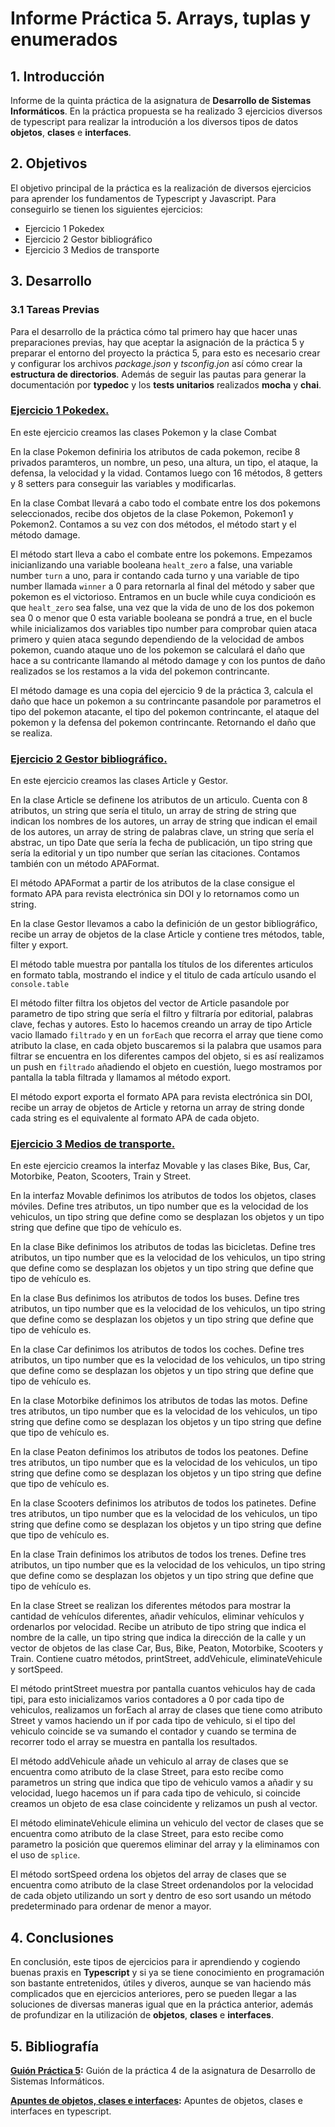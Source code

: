 # Informe Práctica 5. Arrays, tuplas y enumerados
## 1. Introducción

Informe de la quinta práctica de la asignatura de **Desarrollo de Sistemas Informáticos**. En la práctica propuesta se ha realizado 3 ejercicios diversos de typescript para realizar la introdución a los diversos tipos de datos **objetos**, **clases** e **interfaces**.

## 2. Objetivos

El objetivo principal de la práctica es la realización de diversos ejercicios para aprender los fundamentos de Typescript y Javascript. Para conseguirlo se tienen los siguientes ejercicios:

* Ejercicio 1 Pokedex
* Ejercicio 2 Gestor bibliográfico
* Ejercicio 3 Medios de transporte


## 3. Desarrollo

### 3.1 Tareas Previas

Para el desarrollo de la práctica cómo tal primero hay que hacer unas preparaciones previas, hay que aceptar la asignación de la práctica 5 y preparar el entorno del proyecto la práctica 5, para esto es necesario crear y configurar los archivos *package.json* y *tsconfig.jon* así cómo crear la **estructura de directorios**. Además de seguir las pautas para generar la documentación por **typedoc** y los **tests unitarios** realizados **mocha** y **chai**. 

### [Ejercicio 1 Pokedex.](https://github.com/ULL-ESIT-INF-DSI-2021/ull-esit-inf-dsi-20-21-prct05-objects-classes-interfaces-alu0101123677/tree/master/src/ejercicio-1)

En este ejercicio creamos las clases Pokemon y la clase Combat

En la clase Pokemon definiria los atributos de cada pokemon, recibe 8 privados paramteros, un nombre, un peso, una altura, un tipo, el ataque, la defensa, la velocidad y la vidad. Contamos luego con 16 métodos, 8 getters y 8 setters para conseguir las variables y modificarlas.

En la clase Combat llevará a cabo todo el combate entre los dos pokemons seleccionados, recibe dos objetos de la clase Pokemon, Pokemon1 y Pokemon2.  Contamos a su vez con dos métodos, el método start y el método damage.

El método start lleva a cabo el combate entre los pokemons. Empezamos inicianlizando una variable booleana ``healt_zero`` a false, una variable number ``turn`` a uno, para ir contando cada turno y una variable de tipo number llamada ``winner`` a 0 para retornarla al final del método y saber que pokemon es el victorioso. Entramos en un bucle  while cuya condicioón es que ``healt_zero`` sea false, una vez que la vida de uno de los dos pokemon sea 0 o menor que 0 esta variable booleana se pondrá a true, en el bucle while inicializamos dos variables tipo number para comprobar quien ataca primero y quien ataca segundo dependiendo de la velocidad de ambos pokemon, cuando ataque uno de los pokemon se calculará el daño que hace a su contricante llamando al método damage y con los puntos de daño realizados se los restamos a la vida del pokemon contrincante.

El método damage es una copia del ejercicio 9 de la práctica 3, calcula el daño que hace un pokemon a su contrincante pasandole por parametros el tipo del pokemon atacante, el tipo del pokemon contrincante, el ataque del pokemon y la defensa del pokemon contrincante. Retornando el daño que se realiza.

### [Ejercicio 2 Gestor bibliográfico.](https://github.com/ULL-ESIT-INF-DSI-2021/ull-esit-inf-dsi-20-21-prct05-objects-classes-interfaces-alu0101123677/tree/master/src/ejercicio-2)

En este ejercicio creamos las clases Article y Gestor.

En la clase Article se definene los atributos de un articulo. Cuenta con 8 atributos, un string que sería el titulo, un array de string de string que indican los nombres de los autores, un array de string que indican el email de los autores, un array de string de palabras clave, un string que sería el abstrac, un tipo Date que sería la fecha de publicación, un tipo string que sería la editorial y un tipo number que serían las citaciones. Contamos también con un método APAFormat.

El método APAFormat a partir de los atributos de la clase consigue el formato APA para revista electrónica sin DOI y lo retornamos como un string.

En la clase Gestor llevamos a cabo la definición de un gestor bibliográfico, recibe un array de objetos de la clase Article y contiene tres métodos, table, filter y export.

El método table muestra por pantalla los títulos de los diferentes articulos en formato tabla, mostrando el indice y el titulo de cada artículo usando el ``console.table``

El método filter filtra los objetos del vector de Article pasandole por parametro de tipo string que sería el filtro y filtraría por editorial, palabras clave, fechas y autores. Esto lo hacemos creando un array de tipo Article vacio llamado ``filtrado`` y en un ``forEach`` que recorra el array que tiene como atributo la clase, en cada objeto buscaremos si la palabra que usamos para filtrar se encuentra en los diferentes campos del objeto, si es así realizamos un push en ``filtrado`` añadiendo el objeto en cuestión, luego mostramos por pantalla la tabla filtrada y llamamos al método export.

El método export exporta el formato APA para revista electrónica sin DOI, recibe un array de objetos de Article y retorna un array de string donde cada string es el equivalente al formato APA de cada objeto.


### [Ejercicio 3 Medios de transporte.](https://github.com/ULL-ESIT-INF-DSI-2021/ull-esit-inf-dsi-20-21-prct05-objects-classes-interfaces-alu0101123677/tree/master/src/ejercicio-3)

En este ejercicio creamos la interfaz Movable y las clases Bike, Bus, Car, Motorbike, Peaton, Scooters, Train y Street.

En la interfaz Movable definimos los atributos de todos los objetos, clases móviles. Define tres atributos, un tipo number que es la velocidad de los vehiculos, un tipo string que define como se desplazan los objetos y un tipo string que define que tipo de vehículo es.

En la clase Bike definimos los atributos de todas las bicicletas. Define tres atributos, un tipo number que es la velocidad de los vehiculos, un tipo string que define como se desplazan los objetos y un tipo string que define que tipo de vehículo es.

En la clase Bus definimos los atributos de todos los buses. Define tres atributos, un tipo number que es la velocidad de los vehiculos, un tipo string que define como se desplazan los objetos y un tipo string que define que tipo de vehículo es.

En la clase Car definimos los atributos de todos los coches. Define tres atributos, un tipo number que es la velocidad de los vehiculos, un tipo string que define como se desplazan los objetos y un tipo string que define que tipo de vehículo es.

En la clase Motorbike definimos los atributos de todas las motos. Define tres atributos, un tipo number que es la velocidad de los vehiculos, un tipo string que define como se desplazan los objetos y un tipo string que define que tipo de vehículo es.

En la clase Peaton definimos los atributos de todos los peatones. Define tres atributos, un tipo number que es la velocidad de los vehiculos, un tipo string que define como se desplazan los objetos y un tipo string que define que tipo de vehículo es.

En la clase Scooters definimos los atributos de todos los patinetes. Define tres atributos, un tipo number que es la velocidad de los vehiculos, un tipo string que define como se desplazan los objetos y un tipo string que define que tipo de vehículo es.

En la clase Train definimos los atributos de todos los trenes. Define tres atributos, un tipo number que es la velocidad de los vehiculos, un tipo string que define como se desplazan los objetos y un tipo string que define que tipo de vehículo es.

En la clase Street se realizan los diferentes métodos para mostrar la cantidad de vehículos diferentes, añadir vehículos, eliminar vehículos y ordenarlos por velocidad. Recibe un atributo de tipo string que indica el nombre de la calle, un tipo string que indica la dirección de la calle y un vector de objetos de las clase Car, Bus, Bike, Peaton, Motorbike, Scooters y Train. Contiene cuatro métodos, printStreet, addVehicule, eliminateVehicule y sortSpeed.

El método printStreet muestra por pantalla cuantos vehiculos hay de cada tipi, para esto inicializamos varios contadores a 0 por cada tipo de vehiculos, realizamos un forEach al array de clases que tiene como atributo Street y vamos haciendo un if por cada tipo de vehiculo, si el tipo del vehiculo coincide se va sumando el contador y cuando se termina de recorrer todo el array se muestra en pantalla los resultados.

El método addVehicule añade un vehiculo al array de clases que se encuentra como atributo de la clase Street, para esto recibe como parametros un string que indica que tipo de vehiculo vamos a añadir y su velocidad, luego hacemos un if para cada tipo de vehiculo, si coincide creamos un objeto de esa clase coincidente y relizamos un push al vector.

El método eliminateVehicule elimina un vehiculo del vector de clases que se encuentra como atributo de la clase Street, para esto recibe como parametro la posición que queremos eliminar del array y la eliminamos con el uso de ``splice``.

El método sortSpeed ordena los objetos del array de clases que se encuentra como atributo de la clase Street ordenandolos por la velocidad de cada objeto utilizando un sort y dentro de eso sort usando un método predeterminado para ordenar de menor a mayor.


## 4. Conclusiones

En conclusión, este tipos de ejercicios para ir aprendiendo y cogiendo buenas praxis en **Typescript** y si ya se tiene conocimiento en programación son bastante entretenidos, útiles y diveros, aunque se van haciendo más complicados que en ejercicios anteriores, pero se pueden llegar a las soluciones de diversas maneras igual que en la práctica anterior, además de profundizar en la utilización de **objetos**, **clases** e **interfaces**. 

## 5. Bibliografía

**[Guión Práctica 5](https://ull-esit-inf-dsi-2021.github.io/prct05-objects-classes-interfaces/):** Guión de la práctica 4 de la asignatura de Desarrollo de Sistemas Informáticos.

**[Apuntes de objetos, clases e interfaces](https://ull-esit-inf-dsi-2021.github.io/typescript-theory/typescript-objects-classes-interfaces.html):** Apuntes de objetos, clases e interfaces en typescript.

